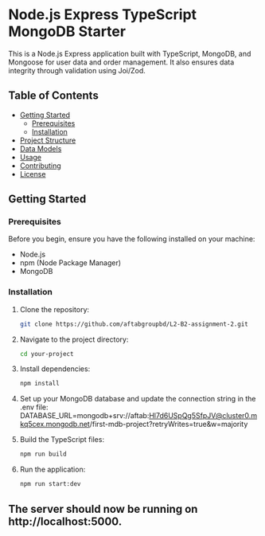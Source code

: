 # Node.js Express TypeScript MongoDB Starter

This is a Node.js Express application built with TypeScript, MongoDB, and Mongoose for user data and order management. It also ensures data integrity through validation using Joi/Zod.

## Table of Contents

- [Getting Started](#getting-started)
  - [Prerequisites](#prerequisites)
  - [Installation](#installation)
- [Project Structure](#project-structure)
- [Data Models](#data-models)
- [Usage](#usage)
- [Contributing](#contributing)
- [License](#license)

## Getting Started

### Prerequisites

Before you begin, ensure you have the following installed on your machine:

- Node.js
- npm (Node Package Manager)
- MongoDB

### Installation

1. Clone the repository:
    ```bash
    git clone https://github.com/aftabgroupbd/L2-B2-assignment-2.git

2. Navigate to the project directory:
    ```bash
    cd your-project

3. Install dependencies:
    ```bash
    npm install

4. Set up your MongoDB database and update the connection string in the .env file:
DATABASE_URL=mongodb+srv://aftab:Hl7d6USpQg5SfpJV@cluster0.mkq5cex.mongodb.net/first-mdb-project?retryWrites=true&w=majority

5. Build the TypeScript files:
    ```bash
    npm run build

6. Run the application:
    ```bash
    npm run start:dev

## The server should now be running on http://localhost:5000.

